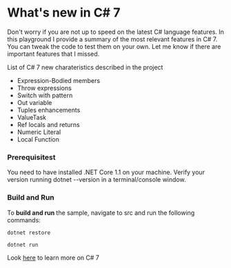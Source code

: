 What's new in C# 7
===

Don't worry if you are not up to speed on the latest C# language features. In this playground I provide a summary of the most relevant features in C# 7. You can tweak the code to test them on your own.
Let me know if there are important features that I missed.

List of C# 7 new charateristics described in the project

- Expression-Bodied members
- Throw expressions
- Switch with pattern
- Out variable
- Tuples enhancements
- ValueTask
- Ref locals and returns
- Numeric Literal
- Local Function

### Prerequisitest

You need to have installed .NET Core 1.1 on your machine.
Verify your version running dotnet --version in a terminal/console window.

### Build and Run

To __build and run__ the sample, navigate to src and run the following commands:
```
dotnet restore

dotnet run
```

Look [here](https://docs.microsoft.com/en-us/dotnet/csharp/whats-new/csharp-7#pattern-matching) to learn more on C# 7 
